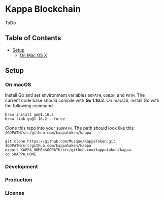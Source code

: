 # Kappa Blockchain

ToDo

## Table of Contents
- [Setup](#setup)
    - [On Mac OS X](#on-mac-os-x)


## Setup

### On macOS
Install Go and set environment variables `GOPATH`, `GOBIN`, and `PATH`. The current code base should compile with **Go 1.16.2**. On macOS, install Go with the following command
```
brew install go@1.16.2
brew link go@1.16.2 --force
```

Clone this repo into your `$GOPATH`. The path should look like this: `$GOPATH/src/github.com/kappatoken/kappa`

```
git clone https://github.com/Muzque/KappaToken.git $GOPATH/src/github.com/kappatoken/kappa
export KAPPA_HOME=$GOPATH/src/github.com/kappatoken/kappa
cd $KAPPA_HOME
```

### Development


### Production

### License
